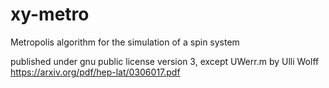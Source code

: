 # xy-metro
Metropolis algorithm for the simulation of a spin system

published under gnu public license version 3, except
UWerr.m by Ulli Wolff https://arxiv.org/pdf/hep-lat/0306017.pdf

